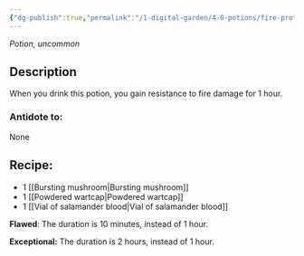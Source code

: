 ```yaml
---
{"dg-publish":true,"permalink":"/1-digital-garden/4-0-potions/fire-protection-potion/","tags":["potion","yr4","uncommon"]}
---
```


*Potion, uncommon* 

## Description

When you drink this potion, you gain resistance to fire damage for 1 hour.

### Antidote to: 
None

## Recipe:

* 1 [[Bursting mushroom\|Bursting mushroom]]
* 1 [[Powdered wartcap\|Powdered wartcap]]
* 1 [[Vial of salamander blood\|Vial of salamander blood]]

**Flawed**:
The duration is 10 minutes, instead of 1 hour.

**Exceptional:** 
The duration is 2 hours, instead of 1 hour.